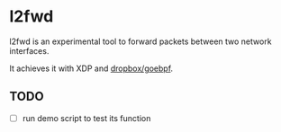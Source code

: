 # l2fwd

l2fwd is an experimental tool to forward packets between two network interfaces.

It achieves it with XDP and [dropbox/goebpf](https://github.com/dropbox/goebpf).

## TODO

- [ ] run demo script to test its function

